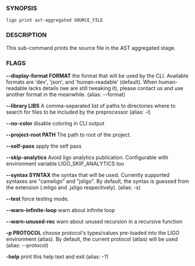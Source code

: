 
### SYNOPSIS
```
ligo print ast-aggregated SOURCE_FILE
```

### DESCRIPTION
This sub-command prints the source file in the AST aggregated stage.

### FLAGS
**--display-format FORMAT**
the format that will be used by the CLI. Available formats are 'dev', 'json', and 'human-readable' (default). When human-readable lacks details (we are still tweaking it), please contact us and use another format in the meanwhile. (alias: --format)

**--library LIBS**
A comma-separated list of paths to directories where to search for files to be included by the preprocessor (alias: -l)

**--no-color**
disable coloring in CLI output

**--project-root PATH**
The path to root of the project.

**--self-pass**
apply the self pass

**--skip-analytics**
Avoid ligo analytics publication. Configurable with environment variable LIGO_SKIP_ANALYTICS too

**--syntax SYNTAX**
the syntax that will be used. Currently supported syntaxes are "cameligo" and "jsligo". By default, the syntax is guessed from the extension (.mligo and .jsligo respectively). (alias: -s)

**--test**
force testing mode.

**--warn-infinite-loop**
warn about infinite loop

**--warn-unused-rec**
warn about unused recursion in a recursive function

**-p PROTOCOL**
choose protocol's types/values pre-loaded into the LIGO environment (atlas). By default, the current protocol (atlas) will be used (alias: --protocol)

**-help**
print this help text and exit (alias: -?)


